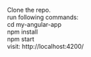 Clone the repo.\
run following commands:\
cd my-angular-app\
npm install\
npm start\
visit: http://localhost:4200/
